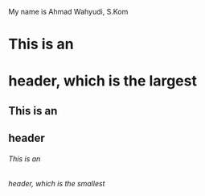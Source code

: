 My name is Ahmad Wahyudi, S.Kom
# This is an <h1> header, which is the largest
## This is an <h2> header
###### This is an <h6> header, which is the smallest
